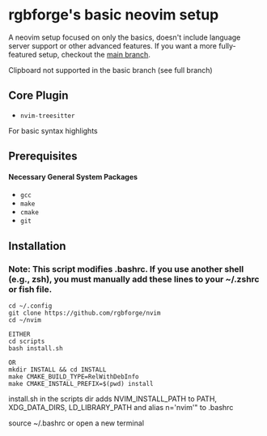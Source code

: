 # rgbforge's basic neovim setup

A neovim setup focused on only the basics, doesn't include language server support or other advanced features. If you want a more fully-featured setup, checkout the [main branch](https://github.com/rgbforge/nvim/).

Clipboard not supported in the basic branch (see full branch)

## Core Plugin

* `nvim-treesitter`

For basic syntax highlights

## Prerequisites

#### Necessary General System Packages

* `gcc`
* `make`
* `cmake`
* `git`

## Installation

### Note: This script modifies .bashrc. If you use another shell (e.g., zsh), you must manually add these lines to your ~/.zshrc or fish file.

```
cd ~/.config
git clone https://github.com/rgbforge/nvim
cd ~/nvim

EITHER
cd scripts
bash install.sh

OR
mkdir INSTALL && cd INSTALL
make CMAKE_BUILD_TYPE=RelWithDebInfo
make CMAKE_INSTALL_PREFIX=$(pwd) install
```


install.sh in the scripts dir adds NVIM_INSTALL_PATH to PATH, XDG_DATA_DIRS, LD_LIBRARY_PATH
and alias n='nvim'" to .bashrc

source ~/.bashrc or open a new terminal


